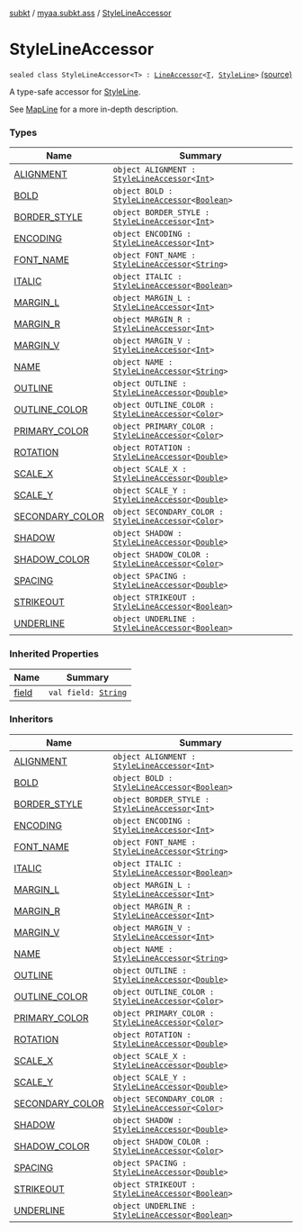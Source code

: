 [subkt](../../index.md) / [myaa.subkt.ass](../index.md) / [StyleLineAccessor](./index.md)

# StyleLineAccessor

`sealed class StyleLineAccessor<T> : `[`LineAccessor`](../-line-accessor/index.md)`<`[`T`](index.md#T)`, `[`StyleLine`](../-style-line/index.md)`>` [(source)](https://github.com/Myaamori/SubKt/blob/0.1.12/src/main/kotlin/myaa/subkt/ass/parser.kt#L501)

A type-safe accessor for [StyleLine](../-style-line/index.md).

See [MapLine](../-map-line/index.md) for a more in-depth description.

### Types

| Name | Summary |
|---|---|
| [ALIGNMENT](-a-l-i-g-n-m-e-n-t.md) | `object ALIGNMENT : `[`StyleLineAccessor`](./index.md)`<`[`Int`](https://kotlinlang.org/api/latest/jvm/stdlib/kotlin/-int/index.html)`>` |
| [BOLD](-b-o-l-d.md) | `object BOLD : `[`StyleLineAccessor`](./index.md)`<`[`Boolean`](https://kotlinlang.org/api/latest/jvm/stdlib/kotlin/-boolean/index.html)`>` |
| [BORDER_STYLE](-b-o-r-d-e-r_-s-t-y-l-e.md) | `object BORDER_STYLE : `[`StyleLineAccessor`](./index.md)`<`[`Int`](https://kotlinlang.org/api/latest/jvm/stdlib/kotlin/-int/index.html)`>` |
| [ENCODING](-e-n-c-o-d-i-n-g.md) | `object ENCODING : `[`StyleLineAccessor`](./index.md)`<`[`Int`](https://kotlinlang.org/api/latest/jvm/stdlib/kotlin/-int/index.html)`>` |
| [FONT_NAME](-f-o-n-t_-n-a-m-e.md) | `object FONT_NAME : `[`StyleLineAccessor`](./index.md)`<`[`String`](https://kotlinlang.org/api/latest/jvm/stdlib/kotlin/-string/index.html)`>` |
| [ITALIC](-i-t-a-l-i-c.md) | `object ITALIC : `[`StyleLineAccessor`](./index.md)`<`[`Boolean`](https://kotlinlang.org/api/latest/jvm/stdlib/kotlin/-boolean/index.html)`>` |
| [MARGIN_L](-m-a-r-g-i-n_-l.md) | `object MARGIN_L : `[`StyleLineAccessor`](./index.md)`<`[`Int`](https://kotlinlang.org/api/latest/jvm/stdlib/kotlin/-int/index.html)`>` |
| [MARGIN_R](-m-a-r-g-i-n_-r.md) | `object MARGIN_R : `[`StyleLineAccessor`](./index.md)`<`[`Int`](https://kotlinlang.org/api/latest/jvm/stdlib/kotlin/-int/index.html)`>` |
| [MARGIN_V](-m-a-r-g-i-n_-v.md) | `object MARGIN_V : `[`StyleLineAccessor`](./index.md)`<`[`Int`](https://kotlinlang.org/api/latest/jvm/stdlib/kotlin/-int/index.html)`>` |
| [NAME](-n-a-m-e.md) | `object NAME : `[`StyleLineAccessor`](./index.md)`<`[`String`](https://kotlinlang.org/api/latest/jvm/stdlib/kotlin/-string/index.html)`>` |
| [OUTLINE](-o-u-t-l-i-n-e.md) | `object OUTLINE : `[`StyleLineAccessor`](./index.md)`<`[`Double`](https://kotlinlang.org/api/latest/jvm/stdlib/kotlin/-double/index.html)`>` |
| [OUTLINE_COLOR](-o-u-t-l-i-n-e_-c-o-l-o-r.md) | `object OUTLINE_COLOR : `[`StyleLineAccessor`](./index.md)`<`[`Color`](https://docs.oracle.com/javase/9/docs/api/java/awt/Color.html)`>` |
| [PRIMARY_COLOR](-p-r-i-m-a-r-y_-c-o-l-o-r.md) | `object PRIMARY_COLOR : `[`StyleLineAccessor`](./index.md)`<`[`Color`](https://docs.oracle.com/javase/9/docs/api/java/awt/Color.html)`>` |
| [ROTATION](-r-o-t-a-t-i-o-n.md) | `object ROTATION : `[`StyleLineAccessor`](./index.md)`<`[`Double`](https://kotlinlang.org/api/latest/jvm/stdlib/kotlin/-double/index.html)`>` |
| [SCALE_X](-s-c-a-l-e_-x.md) | `object SCALE_X : `[`StyleLineAccessor`](./index.md)`<`[`Double`](https://kotlinlang.org/api/latest/jvm/stdlib/kotlin/-double/index.html)`>` |
| [SCALE_Y](-s-c-a-l-e_-y.md) | `object SCALE_Y : `[`StyleLineAccessor`](./index.md)`<`[`Double`](https://kotlinlang.org/api/latest/jvm/stdlib/kotlin/-double/index.html)`>` |
| [SECONDARY_COLOR](-s-e-c-o-n-d-a-r-y_-c-o-l-o-r.md) | `object SECONDARY_COLOR : `[`StyleLineAccessor`](./index.md)`<`[`Color`](https://docs.oracle.com/javase/9/docs/api/java/awt/Color.html)`>` |
| [SHADOW](-s-h-a-d-o-w.md) | `object SHADOW : `[`StyleLineAccessor`](./index.md)`<`[`Double`](https://kotlinlang.org/api/latest/jvm/stdlib/kotlin/-double/index.html)`>` |
| [SHADOW_COLOR](-s-h-a-d-o-w_-c-o-l-o-r.md) | `object SHADOW_COLOR : `[`StyleLineAccessor`](./index.md)`<`[`Color`](https://docs.oracle.com/javase/9/docs/api/java/awt/Color.html)`>` |
| [SPACING](-s-p-a-c-i-n-g.md) | `object SPACING : `[`StyleLineAccessor`](./index.md)`<`[`Double`](https://kotlinlang.org/api/latest/jvm/stdlib/kotlin/-double/index.html)`>` |
| [STRIKEOUT](-s-t-r-i-k-e-o-u-t.md) | `object STRIKEOUT : `[`StyleLineAccessor`](./index.md)`<`[`Boolean`](https://kotlinlang.org/api/latest/jvm/stdlib/kotlin/-boolean/index.html)`>` |
| [UNDERLINE](-u-n-d-e-r-l-i-n-e.md) | `object UNDERLINE : `[`StyleLineAccessor`](./index.md)`<`[`Boolean`](https://kotlinlang.org/api/latest/jvm/stdlib/kotlin/-boolean/index.html)`>` |

### Inherited Properties

| Name | Summary |
|---|---|
| [field](../-line-accessor/field.md) | `val field: `[`String`](https://kotlinlang.org/api/latest/jvm/stdlib/kotlin/-string/index.html) |

### Inheritors

| Name | Summary |
|---|---|
| [ALIGNMENT](-a-l-i-g-n-m-e-n-t.md) | `object ALIGNMENT : `[`StyleLineAccessor`](./index.md)`<`[`Int`](https://kotlinlang.org/api/latest/jvm/stdlib/kotlin/-int/index.html)`>` |
| [BOLD](-b-o-l-d.md) | `object BOLD : `[`StyleLineAccessor`](./index.md)`<`[`Boolean`](https://kotlinlang.org/api/latest/jvm/stdlib/kotlin/-boolean/index.html)`>` |
| [BORDER_STYLE](-b-o-r-d-e-r_-s-t-y-l-e.md) | `object BORDER_STYLE : `[`StyleLineAccessor`](./index.md)`<`[`Int`](https://kotlinlang.org/api/latest/jvm/stdlib/kotlin/-int/index.html)`>` |
| [ENCODING](-e-n-c-o-d-i-n-g.md) | `object ENCODING : `[`StyleLineAccessor`](./index.md)`<`[`Int`](https://kotlinlang.org/api/latest/jvm/stdlib/kotlin/-int/index.html)`>` |
| [FONT_NAME](-f-o-n-t_-n-a-m-e.md) | `object FONT_NAME : `[`StyleLineAccessor`](./index.md)`<`[`String`](https://kotlinlang.org/api/latest/jvm/stdlib/kotlin/-string/index.html)`>` |
| [ITALIC](-i-t-a-l-i-c.md) | `object ITALIC : `[`StyleLineAccessor`](./index.md)`<`[`Boolean`](https://kotlinlang.org/api/latest/jvm/stdlib/kotlin/-boolean/index.html)`>` |
| [MARGIN_L](-m-a-r-g-i-n_-l.md) | `object MARGIN_L : `[`StyleLineAccessor`](./index.md)`<`[`Int`](https://kotlinlang.org/api/latest/jvm/stdlib/kotlin/-int/index.html)`>` |
| [MARGIN_R](-m-a-r-g-i-n_-r.md) | `object MARGIN_R : `[`StyleLineAccessor`](./index.md)`<`[`Int`](https://kotlinlang.org/api/latest/jvm/stdlib/kotlin/-int/index.html)`>` |
| [MARGIN_V](-m-a-r-g-i-n_-v.md) | `object MARGIN_V : `[`StyleLineAccessor`](./index.md)`<`[`Int`](https://kotlinlang.org/api/latest/jvm/stdlib/kotlin/-int/index.html)`>` |
| [NAME](-n-a-m-e.md) | `object NAME : `[`StyleLineAccessor`](./index.md)`<`[`String`](https://kotlinlang.org/api/latest/jvm/stdlib/kotlin/-string/index.html)`>` |
| [OUTLINE](-o-u-t-l-i-n-e.md) | `object OUTLINE : `[`StyleLineAccessor`](./index.md)`<`[`Double`](https://kotlinlang.org/api/latest/jvm/stdlib/kotlin/-double/index.html)`>` |
| [OUTLINE_COLOR](-o-u-t-l-i-n-e_-c-o-l-o-r.md) | `object OUTLINE_COLOR : `[`StyleLineAccessor`](./index.md)`<`[`Color`](https://docs.oracle.com/javase/9/docs/api/java/awt/Color.html)`>` |
| [PRIMARY_COLOR](-p-r-i-m-a-r-y_-c-o-l-o-r.md) | `object PRIMARY_COLOR : `[`StyleLineAccessor`](./index.md)`<`[`Color`](https://docs.oracle.com/javase/9/docs/api/java/awt/Color.html)`>` |
| [ROTATION](-r-o-t-a-t-i-o-n.md) | `object ROTATION : `[`StyleLineAccessor`](./index.md)`<`[`Double`](https://kotlinlang.org/api/latest/jvm/stdlib/kotlin/-double/index.html)`>` |
| [SCALE_X](-s-c-a-l-e_-x.md) | `object SCALE_X : `[`StyleLineAccessor`](./index.md)`<`[`Double`](https://kotlinlang.org/api/latest/jvm/stdlib/kotlin/-double/index.html)`>` |
| [SCALE_Y](-s-c-a-l-e_-y.md) | `object SCALE_Y : `[`StyleLineAccessor`](./index.md)`<`[`Double`](https://kotlinlang.org/api/latest/jvm/stdlib/kotlin/-double/index.html)`>` |
| [SECONDARY_COLOR](-s-e-c-o-n-d-a-r-y_-c-o-l-o-r.md) | `object SECONDARY_COLOR : `[`StyleLineAccessor`](./index.md)`<`[`Color`](https://docs.oracle.com/javase/9/docs/api/java/awt/Color.html)`>` |
| [SHADOW](-s-h-a-d-o-w.md) | `object SHADOW : `[`StyleLineAccessor`](./index.md)`<`[`Double`](https://kotlinlang.org/api/latest/jvm/stdlib/kotlin/-double/index.html)`>` |
| [SHADOW_COLOR](-s-h-a-d-o-w_-c-o-l-o-r.md) | `object SHADOW_COLOR : `[`StyleLineAccessor`](./index.md)`<`[`Color`](https://docs.oracle.com/javase/9/docs/api/java/awt/Color.html)`>` |
| [SPACING](-s-p-a-c-i-n-g.md) | `object SPACING : `[`StyleLineAccessor`](./index.md)`<`[`Double`](https://kotlinlang.org/api/latest/jvm/stdlib/kotlin/-double/index.html)`>` |
| [STRIKEOUT](-s-t-r-i-k-e-o-u-t.md) | `object STRIKEOUT : `[`StyleLineAccessor`](./index.md)`<`[`Boolean`](https://kotlinlang.org/api/latest/jvm/stdlib/kotlin/-boolean/index.html)`>` |
| [UNDERLINE](-u-n-d-e-r-l-i-n-e.md) | `object UNDERLINE : `[`StyleLineAccessor`](./index.md)`<`[`Boolean`](https://kotlinlang.org/api/latest/jvm/stdlib/kotlin/-boolean/index.html)`>` |

